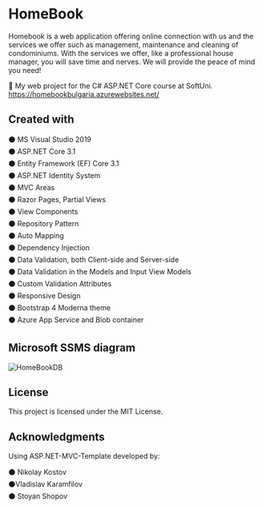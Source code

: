 # HomeBook

Homebook is a web application offering online connection with us and the services we offer such as management, maintenance and cleaning of condominiums. With the services we offer, like a professional house manager, you will save time and nerves. We will provide the peace of mind you need!

 :notebook: My web project for the C# ASP.NET Core course at SoftUni. https://homebookbulgaria.azurewebsites.net/

## Created with

:black_circle: MS Visual Studio 2019 <br />
:black_circle: ASP.NET Core 3.1 <br />
:black_circle: Entity Framework (EF) Core 3.1 <br />
:black_circle: ASP.NET Identity System <br />
:black_circle: MVC Areas <br />
:black_circle: Razor Pages, Partial Views <br />
:black_circle: View Components <br />
:black_circle: Repository Pattern <br />
:black_circle: Auto Мapping <br />
:black_circle: Dependency Injection <br />
:black_circle: Data Validation, both Client-side and Server-side <br />
:black_circle: Data Validation in the Models and Input View Models <br />
:black_circle: Custom Validation Attributes <br />
:black_circle: Responsive Design <br />
:black_circle: Bootstrap 4 Moderna theme <br />
:black_circle: Azure App Service and Blob container <br />

## Microsoft SSMS diagram

![HomeBookDB](https://user-images.githubusercontent.com/46685187/101926375-c261d480-3bdb-11eb-9b1c-63a6930c829a.JPG)

## License

This project is licensed under the MIT License.

## Acknowledgments

Using ASP.NET-MVC-Template developed by:

   :black_circle: Nikolay Kostov <br />
   :black_circle:Vladislav Karamfilov <br />
   :black_circle: Stoyan Shopov <br />
